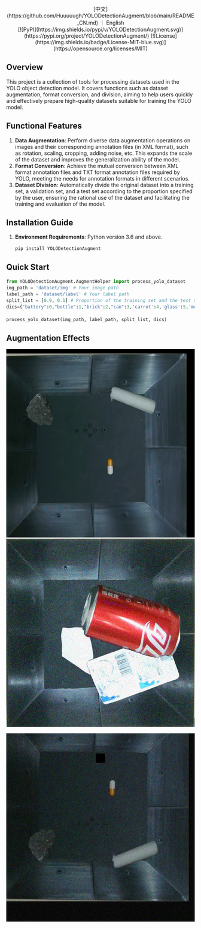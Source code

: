 <div align="center">[中文](https://github.com/Huuuuugh/YOLODetectionAugment/blob/main/README_CN.md) ｜  English <br/>
 [![PyPI](https://img.shields.io/pypi/v/YOLODetectionAugment.svg)](https://pypi.org/project/YOLODetectionAugment/) [![License](https://img.shields.io/badge/License-MIT-blue.svg)](https://opensource.org/licenses/MIT) 
</div>



## Overview

This project is a collection of tools for processing datasets used in the YOLO object detection model. It covers functions such as dataset augmentation, format conversion, and division, aiming to help users quickly and effectively prepare high-quality datasets suitable for training the YOLO model.

## Functional Features

1. **Data Augmentation**: Perform diverse data augmentation operations on images and their corresponding annotation files (in XML format), such as rotation, scaling, cropping, adding noise, etc. This expands the scale of the dataset and improves the generalization ability of the model.
2. **Format Conversion**: Achieve the mutual conversion between XML format annotation files and TXT format annotation files required by YOLO, meeting the needs for annotation formats in different scenarios.
3. **Dataset Division**: Automatically divide the original dataset into a training set, a validation set, and a test set according to the proportion specified by the user, ensuring the rational use of the dataset and facilitating the training and evaluation of the model.

## Installation Guide

1. **Environment Requirements**: Python version 3.6 and above.

   ```shell
   pip install YOLODetectionAugment
   ```

## Quick Start

```python
from YOLODetectionAugment.AugmentHelper import process_yolo_dataset
img_path = 'dataset/img' # Your image path
label_path = 'dataset/label' # Your label path
split_list = [0.9, 0.1] # Proportion of the training set and the test set
dics={"battery":0,"bottle":1,"brick":2,"can":3,'carrot':4,'glass':5,'medicine':6,'mooli':7,'package':8,'pebble':9,'potato':10} # Replace these mapping pairs with your own ones

process_yolo_dataset(img_path, label_path, split_list, dics)
```

## Augmentation Effects

![167Q1ERM0_MM1](images/README/167Q1ERM0_MM1.png)![167Q1ERM4_MM3](images/README/167Q1ERM4_MM3.png)

![167Q1ERM0_MM3](images/README/167Q1ERM0_MM3.png)
